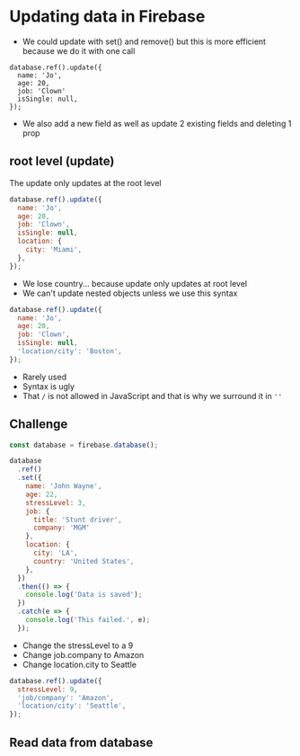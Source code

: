 # Updating data in Firebase
* We could update with set() and remove() but this is more efficient because we do it with one call

```
database.ref().update({
  name: 'Jo',
  age: 20,
  job: 'Clown'
  isSingle: null,
});
```

* We also add a new field as well as update 2 existing fields and deleting 1 prop

## root level (update)
The update only updates at the root level

```js
database.ref().update({
  name: 'Jo',
  age: 20,
  job: 'Clown',
  isSingle: null,
  location: {
    city: 'Miami',
  },
});
```

* We lose country... because update only updates at root level
* We can't update nested objects unless we use this syntax

```js
database.ref().update({
  name: 'Jo',
  age: 20,
  job: 'Clown',
  isSingle: null,
  'location/city': 'Boston',
});
```

* Rarely used
* Syntax is ugly
* That `/` is not allowed in JavaScript and that is why we surround it in `''`

## Challenge
```js
const database = firebase.database();

database
  .ref()
  .set({
    name: 'John Wayne',
    age: 22,
    stressLevel: 3,
    job: {
      title: 'Stunt driver',
      company: 'MGM'
    },
    location: {
      city: 'LA',
      country: 'United States',
    },
  })
  .then(() => {
    console.log('Data is saved');
  })
  .catch(e => {
    console.log('This failed.', e);
  });
```

* Change the stressLevel to a 9
* Change job.company to Amazon
* Change location.city to Seattle

```js
database.ref().update({
  stressLevel: 9,
  'job/company': 'Amazon',
  'location/city': 'Seattle',
});
```

## Read data from database
